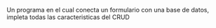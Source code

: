 Un programa en el cual conecta un formulario
con una base de datos, impleta todas las 
caracteristicas del CRUD